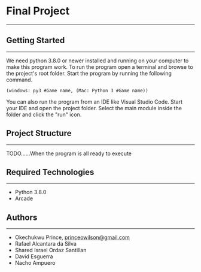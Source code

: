 # Final Project

---
## Getting Started
---
We need python 3.8.0 or newer installed and running on your computer to make this program work. 
To run the program open a terminal and browse to the project's root folder. Start the program by 
running the following command.
```
(windows: py3 #Game name, (Mac: Python 3 #Game name)) 
```
You can also run the program from an IDE like Visual Studio Code. Start your IDE 
and open the project folder. Select the main module inside the <!-- Game name --> folder and 
click the "run" icon.

## Project Structure
---
TODO......When the program is all ready to execute

## Required Technologies
---
* Python 3.8.0
* Arcade

## Authors
---

* Okechukwu Prince, princeowilson@gmail.com
* Rafael Alcantara da Silva
* Shared Israel Ordaz Santillan
* David Esguerra
* Nacho Ampuero
